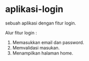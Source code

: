 # aplikasi-login
sebuah aplikasi dengan fitur login.

Alur fitur login :
1. Memasukkan email dan password.
2. Memvalidasi masukan.
3. Menampilkan halaman home.
